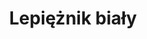 ---
title: 'Lepiężnik biały'
latina: '(Petasites albus)'
pubDate: 'Jul 01 2022'
mainImage: 'lepieznik_bialy_alj4jn'
level1: 'rośliny naczyniowe'
level2: 'astrowce'
level3: 'astrowate'
flowertime: 'marzec - maj'
---